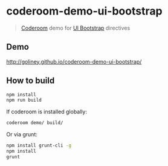 # coderoom-demo-ui-bootstrap
> [Coderoom](https://github.com/goliney/coderoom) demo for [UI Bootstrap](https://angular-ui.github.io/bootstrap/) directives

## Demo
http://goliney.github.io/coderoom-demo-ui-bootstrap/

## How to build
```sh
npm install
npm run build
```

If coderoom is installed globally:

```sh
coderoom demo/ build/
```

Or via grunt:

```sh
npm install grunt-cli -g
npm install
grunt
```